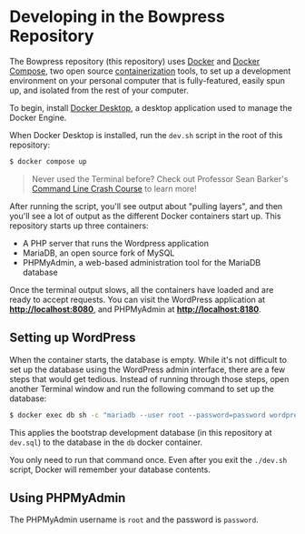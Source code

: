 # Developing in the Bowpress Repository

The Bowpress repository (this repository) uses [Docker](https://www.docker.com/) and [Docker Compose](https://docs.docker.com/compose/), two open source [containerization](https://aws.amazon.com/what-is/containerization/) tools, to set up a development environment on your personal computer that is fully-featured, easily spun up, and isolated from the rest of your computer.

To begin, install [Docker Desktop](https://www.docker.com/products/docker-desktop/), a desktop application used to manage the Docker Engine.

When Docker Desktop is installed, run the `dev.sh` script in the root of this repository:

```sh
$ docker compose up
```

> Never used the Terminal before? Check out Professor Sean Barker's [Command Line Crash Course](https://tildesites.bowdoin.edu/~sbarker/unix/) to learn more!

After running the script, you'll see output about "pulling layers", and then you'll see a lot of output as the different Docker containers start up. This repository starts up three containers:

- A PHP server that runs the Wordpress application
- MariaDB, an open source fork of MySQL
- PHPMyAdmin, a web-based administration tool for the MariaDB database

Once the terminal output slows, all the containers have loaded and are ready to accept requests. You can visit the WordPress application at **<http://localhost:8080>**, and PHPMyAdmin at **<http://localhost:8180>**.

## Setting up WordPress

When the container starts, the database is empty. While it's not difficult to set up the database using the WordPress admin interface, there are a few steps that would get tedious. Instead of running through those steps, open another Terminal window and run the following command to set up the database:

```sh
$ docker exec db sh -c "mariadb --user root --password=password wordpress < /root/dev.sql"
```

This applies the bootstrap development database (in this repository at `dev.sql`) to the database in the `db` docker container.

You only need to run that command once. Even after you exit the `./dev.sh` script, Docker will remember your database contents.

## Using PHPMyAdmin

The PHPMyAdmin username is `root` and the password is `password`.

